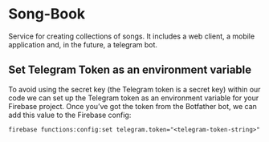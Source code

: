# Song-Book
Service for creating collections of songs. It includes a web client, a mobile application and, in the future, a telegram bot.

## Set Telegram Token as an environment variable

To avoid using the secret key (the Telegram token is a secret key) within our code we can set up the Telegram token as an environment variable for your Firebase project. Once you’ve got the token from the Botfather bot, we can add this value to the Firebase config:

    firebase functions:config:set telegram.token="<telegram-token-string>"
